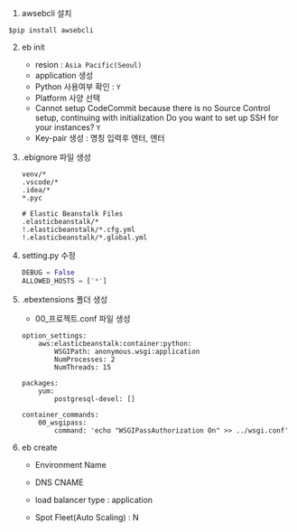 1. awsebcli 설치

```shell
$pip install awsebcli
```



2. eb init
   - resion : `Asia Pacific(Seoul)`
   - application 생성
   - Python 사용여부 확인 : `Y`
   - Platform 사양 선택 
   - Cannot setup CodeCommit because there is no Source Control setup, continuing with initialization
      Do you want to set up SSH for your instances? `Y`
   - Key-pair 생성 : 명칭 입력후 엔터, 엔터



3. .ebignore 파일 생성

   ```
   venv/*
   .vscode/*
   .idea/*
   *.pyc
   
   # Elastic Beanstalk Files
   .elasticbeanstalk/*
   !.elasticbeanstalk/*.cfg.yml
   !.elasticbeanstalk/*.global.yml
   ```



4. setting.py 수정

   ```python
   DEBUG = False
   ALLOWED_HOSTS = ['*']
   ```

   

5. .ebextensions 폴더 생성

   - 00_프로젝트.conf 파일 생성

   ```
   option_settings:
       aws:elasticbeanstalk:container:python:
           WSGIPath: anonymous.wsgi:application
           NumProcesses: 2
           NumThreads: 15
   
   packages:
       yum:
           postgresql-devel: []
   
   container_commands:
       00_wsgipass:
           command: 'echo "WSGIPassAuthorization On" >> ../wsgi.conf'
   ```

   

6. eb create
   - Environment Name
   
   - DNS CNAME 
   
   - load balancer type : application
   
   - Spot Fleet(Auto Scaling)  : N
   
     

